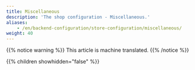 ```yaml
---
title: Miscellaneous
description: 'The shop configuration - Miscellaneous.'
aliases:
    - /en/backend-configuration/store-configuration/miscellaneous/
weight: 40
---
```


{{% notice warning %}}
This article is machine translated.
{{% /notice %}}

{{% children showhidden="false" %}}
